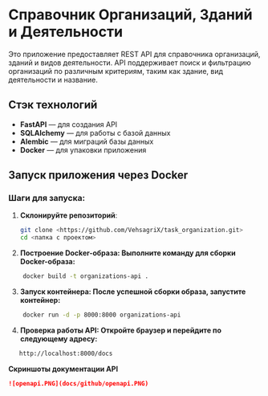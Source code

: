 # Справочник Организаций, Зданий и Деятельности

Это приложение предоставляет REST API для справочника организаций, зданий и видов деятельности. API поддерживает поиск и
фильтрацию организаций по различным критериям, таким как здание, вид деятельности и название.

## Стэк технологий

- **FastAPI** — для создания API
- **SQLAlchemy** — для работы с базой данных
- **Alembic** — для миграций базы данных
- **Docker** — для упаковки приложения

## Запуск приложения через Docker

### Шаги для запуска:

1. **Склонируйте репозиторий**:
   ```bash
   git clone <https://github.com/VehsagriX/task_organization.git>
   cd <папка с проектом>

2. **Построение Docker-образа: Выполните команду для сборки Docker-образа:**

```bash
    docker build -t organizations-api .
```

3. **Запуск контейнера: После успешной сборки образа, запустите контейнер:**

```bash
    docker run -d -p 8000:8000 organizations-api
```

4. **Проверка работы API: Откройте браузер и перейдите по следующему адресу:**

```bash
   http://localhost:8000/docs
```
**Скриншоты документации API**
```markdown
![openapi.PNG](docs/github/openapi.PNG)
```